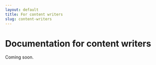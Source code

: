 ```yaml
---
layout: default
title: For content writers
slug: content-writers
---
```


# Documentation for content writers

Coming soon.